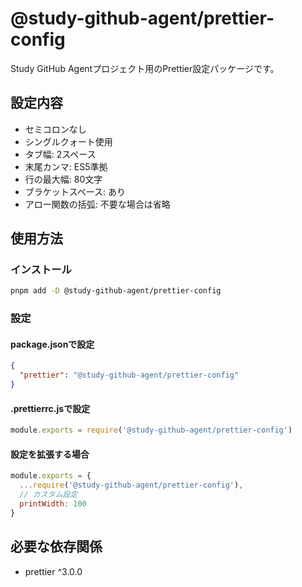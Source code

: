 # @study-github-agent/prettier-config

Study GitHub Agentプロジェクト用のPrettier設定パッケージです。

## 設定内容

- セミコロンなし
- シングルクォート使用
- タブ幅: 2スペース
- 末尾カンマ: ES5準拠
- 行の最大幅: 80文字
- ブラケットスペース: あり
- アロー関数の括弧: 不要な場合は省略

## 使用方法

### インストール

```bash
pnpm add -D @study-github-agent/prettier-config
```

### 設定

#### package.jsonで設定

```json
{
  "prettier": "@study-github-agent/prettier-config"
}
```

#### .prettierrc.jsで設定

```javascript
module.exports = require('@study-github-agent/prettier-config')
```

#### 設定を拡張する場合

```javascript
module.exports = {
  ...require('@study-github-agent/prettier-config'),
  // カスタム設定
  printWidth: 100
}
```

## 必要な依存関係

- prettier ^3.0.0